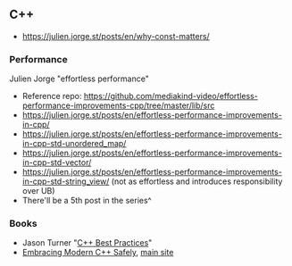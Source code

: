 
## C++
- https://julien.jorge.st/posts/en/why-const-matters/



### Performance


Julien Jorge "effortless performance"
- Reference repo: https://github.com/mediakind-video/effortless-performance-improvements-cpp/tree/master/lib/src
- https://julien.jorge.st/posts/en/effortless-performance-improvements-in-cpp/
- https://julien.jorge.st/posts/en/effortless-performance-improvements-in-cpp-std-unordered_map/
- https://julien.jorge.st/posts/en/effortless-performance-improvements-in-cpp-std-vector/
- https://julien.jorge.st/posts/en/effortless-performance-improvements-in-cpp-std-string_view/ (not as effortless and introduces responsibility over UB)
- There'll be a 5th post in the series^



### Books
- Jason Turner "[C++ Best Practices](https://github.com/cpp-best-practices/cppbestpractices)"
- [Embracing Modern C++ Safely](https://julien.jorge.st/posts/en/book-review-embracing-modern-cpp-safely/), [main site](https://vittorioromeo.info/emcpps.html)


